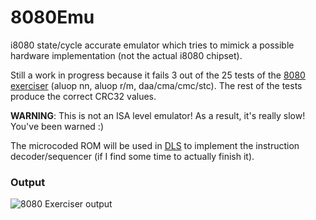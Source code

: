# 8080Emu
i8080 state/cycle accurate emulator which tries to mimick a possible hardware implementation (not the actual i8080 chipset).

Still a work in progress because it fails 3 out of the 25 tests of the [8080 exerciser](https://web.archive.org/web/20151006085348/http://www.idb.me.uk/sunhillow/8080.html) (aluop nn, aluop r/m, daa/cma/cmc/stc).
The rest of the tests produce the correct CRC32 values.

**WARNING**: This is not an ISA level emulator! As a result, it's really slow! You've been warned :)

The microcoded ROM will be used in [DLS](https://makingartstudios.itch.io/dls) to implement the instruction decoder/sequencer (if I find some time to actually finish it).

### Output
![8080 Exerciser output](https://cdn.rawgit.com/jdryg/8080Emu/master/img/8080_exerciser_output.png)
